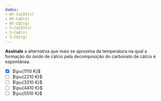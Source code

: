 ```yaml
---
dados:
- Hf-CaCO3(s)
- Hf-CaO(s)
- Hf-CO2(g)
- S-CaCO3(s)
- S-CaO(s)
- S-CO2(g)
---
```


**Assinale** a alternativa que mais se aproxima da temperatura na qual a formação do óxido de cálcio pela decomposição do carbonato de cálcio é espontânea.

- [x] $\pu{1110 K}$
- [ ] $\pu{2210 K}$
- [ ] $\pu{3310 K}$
- [ ] $\pu{4410 K}$
- [ ] $\pu{5510 K}$
